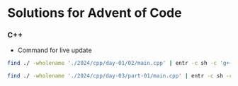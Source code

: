 # Solutions for Advent of Code

### C++

- Command for live update

```bash
find ./ -wholename './2024/cpp/day-01/02/main.cpp' | entr -c sh -c 'g++ -std=c++17 $(find ./ -wholename "./2024/cpp/day-01/02/main.cpp") -o ./2024/cpp/day-01/02/out && ./2024/cpp/day-01/02/out'
```

```bash
find ./ -wholename './2024/cpp/day-03/part-01/main.cpp' | entr -c sh -c 'g++ -std=c++17 $(find ./ -wholename "./2024/cpp/day-03/part-01/main.cpp") -o ./2024/cpp/day-03/part-01/out && ./2024/cpp/day-03/part-01/out'
```
